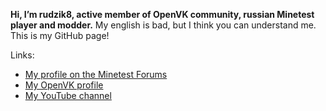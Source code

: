 **Hi, I’m rudzik8, active member of OpenVK community, russian Minetest player and modder.** My english is bad, but I think you can understand me. This is my GitHub page!

Links:
- [My profile on the Minetest Forums](https://forum.minetest.net/memberlist.php?mode=viewprofile&u=29814)
- [My OpenVK profile](https://openvk.su/mw)
- [My YouTube channel](https://www.youtube.com/channel/UC8V79uChdpRa8Mzpuf2FVog)

